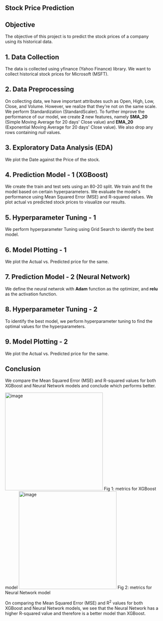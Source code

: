 ## Stock Price Prediction

## Objective
The objective of this project is to predict the stock prices of a company using its historical data.

## 1. Data Collection
The data is collected using yfinance (Yahoo Finance) library.
We want to collect historical stock prices for Microsoft (MSFT).

## 2. Data Preprocessing 
On collecting data, we have important attributes such as Open, High, Low, Close, and Volume.
However, we realize that they're not on the same scale. We perform Standardization (StandardScaler).
To further improve the performance of our model, we create **2** new features, namely **SMA_20** (Simple Moving Average for 20 days' Close value) and **EMA_20** (Exponential Moving Average for 20 days' Close value).
We also drop any rows containing *null* values.

## 3. Exploratory Data Analysis (EDA)
We plot the Date against the Price of the stock.

## 4. Prediction Model - 1 (XGBoost)
We create the train and test sets using an 80-20 split.
We train and fit the model based on certain hyperparameters. We evaluate the model's performance using Mean Squared Error (MSE) and R-squared values.
We plot actual vs predicted stock prices to visualize our results.

## 5. Hyperparameter Tuning - 1
We perform hyperparameter Tuning using Grid Search to identify the best model.

## 6. Model Plotting - 1
We plot the Actual vs. Predicted price for the same.

## 7. Prediction Model - 2 (Neural Network)
We define the neural netwrok with **Adam** function as the optimizer, and **relu** as the activation function.

## 8. Hyperparameter Tuning - 2
To identify the best model, we perform hyperparameter tuning to find the optimal values for the hyperparameters.

## 9. Model Plotting - 2
We plot the Actual vs. Predicted price for the same.

## Conclusion
We compare the Mean Squared Error (MSE) and R-squared values for both XGBoost and Neural Network models and conclude which performs better.

<img width="320" alt="image" src="https://github.com/mrohan2203/stock-price-prediction/assets/70047636/bb2c9c7c-392d-401f-8c7c-64aa5d4fbf06"> 
Fig 1: metrics for XGBoost model 

<img width="320" alt="image" src="https://github.com/mrohan2203/stock-price-prediction/assets/70047636/10975660-379b-4890-a13c-0d6c812b7ee1">
Fig 2: metrics for Neural Network model

On comparing the Mean Squared Error (MSE) and R$^{2}$ values for both XGBoost and Neural Network models, we see that the Neural Network has a higher R-squared value and therefore is a better model than XGBoost.



